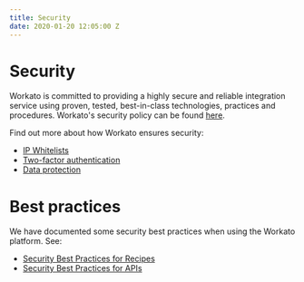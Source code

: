 ```yaml
---
title: Security
date: 2020-01-20 12:05:00 Z
---
```


# Security
Workato is committed to providing a highly secure and reliable integration service using proven, tested, best-in-class technologies, practices and procedures. Workato's security policy can be found [here](https://www.workato.com/security).

Find out more about how Workato ensures security:
- [IP Whitelists](/security/ip-whitelists.md)
- [Two-factor authentication](/security/two-factor-authentication.md)
- [Data protection](security/data-protection.md)

# Best practices

We have documented some security best practices when using the Workato platform. See:
- [Security Best Practices for Recipes](/recipes/recipe-security.html)
- [Security Best Practices for APIs](/api-mgmt/api-security.md)
